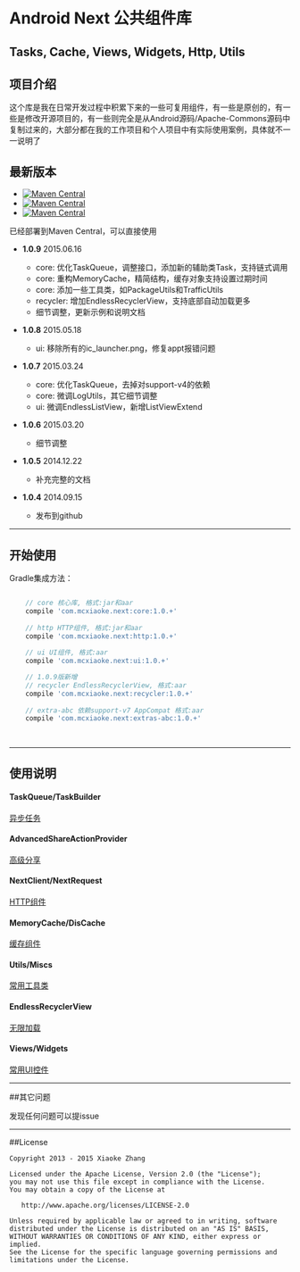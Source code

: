 Android Next 公共组件库
======
Tasks, Cache, Views, Widgets, Http, Utils
------

## 项目介绍


这个库是我在日常开发过程中积累下来的一些可复用组件，有一些是原创的，有一些是修改开源项目的，有一些则完全是从Android源码/Apache-Commons源码中复制过来的，大部分都在我的工作项目和个人项目中有实际使用案例，具体就不一一说明了


## 最新版本

* [![Maven Central](http://img.shields.io/badge/2015.06.16-com.mcxiaoke.next:core:1.0.9-brightgreen.svg)](http://search.maven.org/#artifactdetails%7Ccom.mcxiaoke.next%7Ccore%7C1.0.9%7Cjar)
* [![Maven Central](http://img.shields.io/badge/2015.06.16-com.mcxiaoke.next:http:1.0.9-brightgreen.svg)](http://search.maven.org/#artifactdetails%7Ccom.mcxiaoke.next%7Chttp%7C1.0.9%7Cjar)
* [![Maven Central](http://img.shields.io/badge/2015.06.16-com.mcxiaoke.next:ui:1.0.9-brightgreen.svg)](http://search.maven.org/#artifactdetails%7Ccom.mcxiaoke.next%7Cui%7C1.0.9%7Cjar)

已经部署到Maven Central，可以直接使用

- **1.0.9** 2015.06.16
    * core: 优化TaskQueue，调整接口，添加新的辅助类Task，支持链式调用
    * core: 重构MemoryCache，精简结构，缓存对象支持设置过期时间
    * core: 添加一些工具类，如PackageUtils和TrafficUtils
    * recycler: 增加EndlessRecyclerView，支持底部自动加载更多
    * 细节调整，更新示例和说明文档

- **1.0.8** 2015.05.18
    * ui: 移除所有的ic_launcher.png，修复appt报错问题

- **1.0.7** 2015.03.24
    * core: 优化TaskQueue，去掉对support-v4的依赖
    * core: 微调LogUtils，其它细节调整
    * ui: 微调EndlessListView，新增ListViewExtend
    
- **1.0.6** 2015.03.20
    * 细节调整
    
- **1.0.5** 2014.12.22
    * 补充完整的文档
    
- **1.0.4** 2014.09.15
    * 发布到github

------

## 开始使用

Gradle集成方法：

```groovy

    // core 核心库, 格式:jar和aar
    compile 'com.mcxiaoke.next:core:1.0.+'
    
    // http HTTP组件, 格式:jar和aar
    compile 'com.mcxiaoke.next:http:1.0.+'
    
    // ui UI组件, 格式:aar
    compile 'com.mcxiaoke.next:ui:1.0.+'

    // 1.0.9版新增
    // recycler EndlessRecyclerView, 格式:aar
    compile 'com.mcxiaoke.next:recycler:1.0.+'
    
    // extra-abc 依赖support-v7 AppCompat 格式:aar
    compile 'com.mcxiaoke.next:extras-abc:1.0.+'
    
    
```

------

## 使用说明

#### TaskQueue/TaskBuilder
[异步任务](task.md)
#### AdvancedShareActionProvider
[高级分享](share.md)
#### NextClient/NextRequest
[HTTP组件](http.md)
#### MemoryCache/DisCache
[缓存组件](cache.md)
#### Utils/Miscs
[常用工具类](core.md)
#### EndlessRecyclerView
[无限加载](recydler.md)
#### Views/Widgets
[常用UI控件](ui.md)

------


##其它问题

发现任何问题可以提issue


------


##License


    Copyright 2013 - 2015 Xiaoke Zhang

    Licensed under the Apache License, Version 2.0 (the "License");
    you may not use this file except in compliance with the License.
    You may obtain a copy of the License at

       http://www.apache.org/licenses/LICENSE-2.0

    Unless required by applicable law or agreed to in writing, software
    distributed under the License is distributed on an "AS IS" BASIS,
    WITHOUT WARRANTIES OR CONDITIONS OF ANY KIND, either express or implied.
    See the License for the specific language governing permissions and
    limitations under the License.





